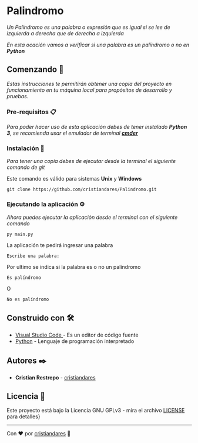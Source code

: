 # Palindromo
_Un Palíndromo es una palabra o expresión que es igual si se lee de izquierda a derecha que de derecha a izquierda_

_En esta ocación vamos a verificar si una palabra es un palíndromo o no en **Python**_

## Comenzando 🚀

_Estas instrucciones te permitirán obtener una copia del proyecto en funcionamiento en tu máquina local para propósitos de desarrollo y pruebas._

### Pre-requisitos 📋
_Para poder hacer uso de esta aplicación debes de tener instalado **Python 3**, se recomienda usar el emulador de terminal **[cmder](https://cmder.net/)**_

### Instalación 🔧

_Para tener una copia debes de ejecutar desde la terminal el siguiente comando de git_

Este comando es válido para sistemas **Unix** y **Windows**
```
git clone https://github.com/cristiandares/Palindromo.git
```

### Ejecutando la aplicación ⚙️
_Ahora puedes ejecutar la aplicación desde el terminal con el siguiente comando_

```
py main.py
```

La aplicación te pedirá ingresar una palabra

```
Escribe una palabra: 
```

Por ultimo se indica si la palabra es o no un palíndromo

```
Es palíndromo 
```
O
```
No es palíndromo 
```

## Construido con 🛠️

* [Visual Studio Code ](https://code.visualstudio.com/) - Es un editor de código fuente
* [Python](https://www.python.org/) - Lenguaje de programación interpretado



## Autores ✒️

* **Cristian Restrepo** - [cristiandares](https://github.com/cristiandares)


## Licencia 📄

Este proyecto está bajo la Licencia GNU GPLv3 - mira el archivo [LICENSE](https://choosealicense.com/licenses/gpl-3.0/) para detalles}

---
Con ❤️ por [cristiandares](https://github.com/cristiandares) 🐍
